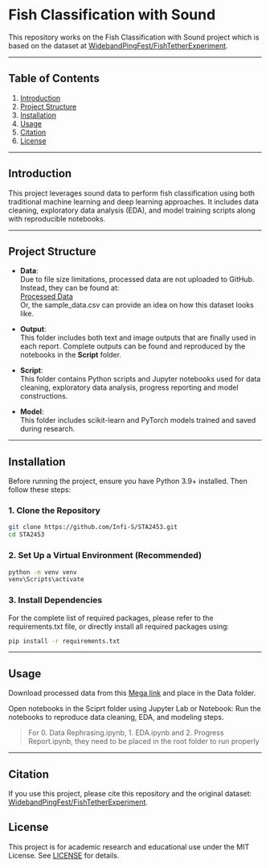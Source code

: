# Fish Classification with Sound

This repository works on the Fish Classification with Sound project which is based on the dataset at [WidebandPingFest/FishTetherExperiment](https://github.com/WidebandPingFest/FishTetherExperiment).

---

## Table of Contents

1. [Introduction](#introduction)
2. [Project Structure](#project-structure)
3. [Installation](#installation)
4. [Usage](#usage)
5. [Citation](#citation)
6. [License](#license)

---

## Introduction

This project leverages sound data to perform fish classification using both traditional machine learning and deep learning approaches. It includes data cleaning, exploratory data analysis (EDA), and model training scripts along with reproducible notebooks.

---

## Project Structure

- **Data**:  
  Due to file size limitations, processed data are not uploaded to GitHub. Instead, they can be found at:  
  [Processed Data](https://mega.nz/folder/8JYnwQKA#ODm-ycelxWaDrcM35pjqog) <br>
  Or, the sample_data.csv can provide an idea on how this dataset looks like.

- **Output**:  
  This folder includes both text and image outputs that are finally used in each report. Complete outputs can be found and reproduced by the notebooks in the **Script** folder.

- **Script**:  
  This folder contains Python scripts and Jupyter notebooks used for data cleaning, exploratory data analysis, progress reporting and model constructions.

- **Model**:  
  This folder includes scikit-learn and PyTorch models trained and saved during research.

---

## Installation

Before running the project, ensure you have Python 3.9+ installed. Then follow these steps:

### 1. Clone the Repository

```bash
git clone https://github.com/Infi-S/STA2453.git
cd STA2453
```

### 2. Set Up a Virtual Environment (Recommended)
```bash
python -m venv venv
venv\Scripts\activate
```

### 3. Install Dependencies
For the complete list of required packages, please refer to the requirements.txt file, or directly install all required packages using:
```bash
pip install -r requirements.txt
```

---

## Usage
Download processed data from this [Mega link](https://mega.nz/folder/8JYnwQKA#ODm-ycelxWaDrcM35pjqog) and place in the Data folder.

Open notebooks in the Sciprt folder using Jupyter Lab or Notebook:
Run the notebooks to reproduce data cleaning, EDA, and modeling steps.
> For 0. Data Rephrasing.ipynb, 1. EDA.ipynb and 2. Progress Report.ipynb, they need to be placed in the root folder to run properly

---

## Citation
If you use this project, please cite this repository and the original dataset:
[WidebandPingFest/FishTetherExperiment](https://github.com/WidebandPingFest/FishTetherExperiment).

## License
This project is for academic research and educational use under the MIT License. See [LICENSE](./LICENSE) for details.



